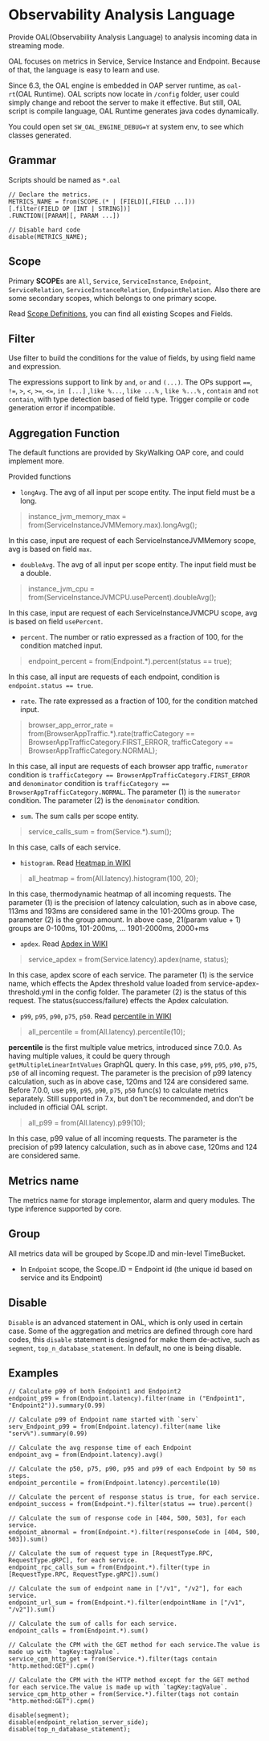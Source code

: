 # Observability Analysis Language
Provide OAL(Observability Analysis Language) to analysis incoming data in streaming mode. 

OAL focuses on metrics in Service, Service Instance and Endpoint. Because of that, the language is easy to 
learn and use.


Since 6.3, the OAL engine is embedded in OAP server runtime, as `oal-rt`(OAL Runtime).
OAL scripts now locate in `/config` folder, user could simply change and reboot the server to make it effective.
But still, OAL script is compile language, OAL Runtime generates java codes dynamically.

You could open set `SW_OAL_ENGINE_DEBUG=Y` at system env, to see which classes generated.

## Grammar
Scripts should be named as `*.oal`
```
// Declare the metrics.
METRICS_NAME = from(SCOPE.(* | [FIELD][,FIELD ...]))
[.filter(FIELD OP [INT | STRING])]
.FUNCTION([PARAM][, PARAM ...])

// Disable hard code 
disable(METRICS_NAME);
```

## Scope
Primary **SCOPE**s are `All`, `Service`, `ServiceInstance`, `Endpoint`, `ServiceRelation`, `ServiceInstanceRelation`, `EndpointRelation`.
Also there are some secondary scopes, which belongs to one primary scope. 

Read [Scope Definitions](scope-definitions.md), you can find all existing Scopes and Fields.


## Filter
Use filter to build the conditions for the value of fields, by using field name and expression. 

The expressions support to link by `and`, `or` and `(...)`. 
The OPs support `==`, `!=`, `>`, `<`, `>=`, `<=`, `in [...]` ,`like %...`, `like ...%` , `like %...%` , `contain` and `not contain`, with type detection based of field type. Trigger compile
 or code generation error if incompatible. 

## Aggregation Function
The default functions are provided by SkyWalking OAP core, and could implement more. 

Provided functions
- `longAvg`. The avg of all input per scope entity. The input field must be a long.
> instance_jvm_memory_max = from(ServiceInstanceJVMMemory.max).longAvg();

In this case, input are request of each ServiceInstanceJVMMemory scope, avg is based on field `max`.
- `doubleAvg`. The avg of all input per scope entity. The input field must be a double.
> instance_jvm_cpu = from(ServiceInstanceJVMCPU.usePercent).doubleAvg();

In this case, input are request of each ServiceInstanceJVMCPU scope, avg is based on field `usePercent`.
- `percent`. The number or ratio expressed as a fraction of 100, for the condition matched input.
> endpoint_percent = from(Endpoint.*).percent(status == true);

In this case, all input are requests of each endpoint, condition is `endpoint.status == true`.
- `rate`. The rate expressed as a fraction of 100, for the condition matched input.
> browser_app_error_rate = from(BrowserAppTraffic.*).rate(trafficCategory == BrowserAppTrafficCategory.FIRST_ERROR, trafficCategory == BrowserAppTrafficCategory.NORMAL);

In this case, all input are requests of each browser app traffic, `numerator` condition is `trafficCategory == BrowserAppTrafficCategory.FIRST_ERROR` and `denominator` condition is `trafficCategory == BrowserAppTrafficCategory.NORMAL`.
The parameter (1) is the `numerator` condition.
The parameter (2) is the `denominator` condition.
- `sum`. The sum calls per scope entity.
> service_calls_sum = from(Service.*).sum();

In this case, calls of each service. 

- `histogram`. Read [Heatmap in WIKI](https://en.wikipedia.org/wiki/Heat_map)
> all_heatmap = from(All.latency).histogram(100, 20);

In this case, thermodynamic heatmap of all incoming requests. 
The parameter (1) is the precision of latency calculation, such as in above case, 113ms and 193ms are considered same in the 101-200ms group.
The parameter (2) is the group amount. In above case, 21(param value + 1) groups are 0-100ms, 101-200ms, ... 1901-2000ms, 2000+ms 

- `apdex`. Read [Apdex in WIKI](https://en.wikipedia.org/wiki/Apdex)
> service_apdex = from(Service.latency).apdex(name, status);

In this case, apdex score of each service.
The parameter (1) is the service name, which effects the Apdex threshold value loaded from service-apdex-threshold.yml in the config folder.
The parameter (2) is the status of this request. The status(success/failure) effects the Apdex calculation.

- `p99`, `p95`, `p90`, `p75`, `p50`. Read [percentile in WIKI](https://en.wikipedia.org/wiki/Percentile)
> all_percentile = from(All.latency).percentile(10);

**percentile** is the first multiple value metrics, introduced since 7.0.0. As having multiple values, it could be query through `getMultipleLinearIntValues` GraphQL query.
In this case, `p99`, `p95`, `p90`, `p75`, `p50` of all incoming request. The parameter is the precision of p99 latency calculation, such as in above case, 120ms and 124 are considered same.
Before 7.0.0, use `p99`, `p95`, `p90`, `p75`, `p50` func(s) to calculate metrics separately. Still supported in 7.x, but don't be recommended, and don't be included in official OAL script. 
> all_p99 = from(All.latency).p99(10);

In this case, p99 value of all incoming requests. The parameter is the precision of p99 latency calculation, such as in above case, 120ms and 124 are considered same.

## Metrics name
The metrics name for storage implementor, alarm and query modules. The type inference supported by core.

## Group
All metrics data will be grouped by Scope.ID and min-level TimeBucket. 

- In `Endpoint` scope, the Scope.ID = Endpoint id (the unique id based on service and its Endpoint)

## Disable
`Disable` is an advanced statement in OAL, which is only used in certain case.
Some of the aggregation and metrics are defined through core hard codes,
this `disable` statement is designed for make them de-active,
such as `segment`, `top_n_database_statement`.
In default, no one is being disable.

## Examples
```
// Calculate p99 of both Endpoint1 and Endpoint2
endpoint_p99 = from(Endpoint.latency).filter(name in ("Endpoint1", "Endpoint2")).summary(0.99)

// Calculate p99 of Endpoint name started with `serv`
serv_Endpoint_p99 = from(Endpoint.latency).filter(name like "serv%").summary(0.99)

// Calculate the avg response time of each Endpoint
endpoint_avg = from(Endpoint.latency).avg()

// Calculate the p50, p75, p90, p95 and p99 of each Endpoint by 50 ms steps.
endpoint_percentile = from(Endpoint.latency).percentile(10)

// Calculate the percent of response status is true, for each service.
endpoint_success = from(Endpoint.*).filter(status == true).percent()

// Calculate the sum of response code in [404, 500, 503], for each service.
endpoint_abnormal = from(Endpoint.*).filter(responseCode in [404, 500, 503]).sum()

// Calculate the sum of request type in [RequestType.RPC, RequestType.gRPC], for each service.
endpoint_rpc_calls_sum = from(Endpoint.*).filter(type in [RequestType.RPC, RequestType.gRPC]).sum()

// Calculate the sum of endpoint name in ["/v1", "/v2"], for each service.
endpoint_url_sum = from(Endpoint.*).filter(endpointName in ["/v1", "/v2"]).sum()

// Calculate the sum of calls for each service.
endpoint_calls = from(Endpoint.*).sum()

// Calculate the CPM with the GET method for each service.The value is made up with `tagKey:tagValue`.
service_cpm_http_get = from(Service.*).filter(tags contain "http.method:GET").cpm()

// Calculate the CPM with the HTTP method except for the GET method for each service.The value is made up with `tagKey:tagValue`.
service_cpm_http_other = from(Service.*).filter(tags not contain "http.method:GET").cpm()

disable(segment);
disable(endpoint_relation_server_side);
disable(top_n_database_statement);
```
